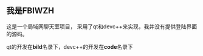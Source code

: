 **我是FBIWZH**
---
这是一个局域网聊天室项目，
采用了qt和devc++来实现，我并没有提供登陆界面的源码。

qt的开发在**bild**名录下，devc++的开发在**code**名录下
